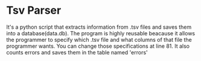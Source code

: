 # Tsv Parser

It's a python script that extracts information from .tsv files and saves them into a database(data.db). The program is highly reusable beacause it allows the programmer to specify which .tsv file and what columns of that file the programmer wants. You can change those specifications at line 81. It also counts errors and saves them in the table named 'errors'
